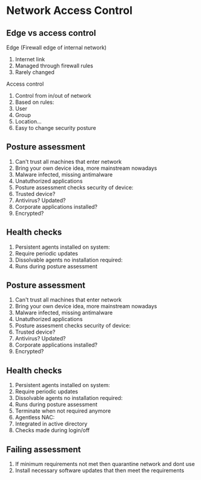 # Network Access Control

## Edge vs access control

Edge (Firewall edge of internal network)
1. Internet link
1. Managed through firewall rules
1. Rarely changed

Access control
1. Control from in/out of network
1. Based on rules:
 1. User
 1. Group
 1. Location...
1. Easy to change security posture

## Posture assessment

1. Can't trust all machines that enter network
1. Bring your own device idea, more mainstream nowadays
1. Malware infected, missing antimalware
1. Unatuthorized applications
1. Posture assessment checks security of device:
 1. Trusted device?
 1. Antivirus? Updated?
 1. Corporate applications installed?
 1. Encrypted?

## Health checks

1. Persistent agents installed on system:
 1. Require periodic updates
1. Dissolvable agents no installation required:
 1. Runs during posture assessment

## Posture assessment

1. Can't trust all machines that enter network
1. Bring your own device idea, more mainstream nowadays
1. Malware infected, missing antimalware
1. Unatuthorized applications
1. Posture assesment checks security of device:
 1. Trusted device?
 1. Antivirus? Updated?
 1. Corporate applications installed?
 1. Encrypted?

## Health checks

1. Persistent agents installed on system:
 1. Require periodic updates
1. Dissolvable agents no installation required:
 1. Runs during posture assessment
 1. Terminate when not required anymore
1. Agentless NAC:
 1. Integrated in active directory
 1. Checks made during login/off

## Failing assessment

1. If minimum requirements not met then quarantine network and dont use
1. Install necessary software updates that then meet the requirements
